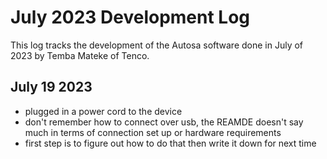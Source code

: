 # July 2023 Development Log

This log tracks the development of the Autosa software done in July of 2023 by Temba Mateke of Tenco.

## July 19 2023

- plugged in a power cord to the device
- don't remember how to connect over usb, the REAMDE doesn't say much in terms of connection set up or hardware requirements
- first step is to figure out how to do that then write it down for next time
